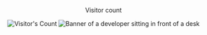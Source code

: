 <div align="center"> 
  <p>Visitor count</p>
  <img src="https://profile-counter.glitch.me/{USERNAME}/count.svg" alt="Visitor's Count" />
  <img src="https://cdn.discordapp.com/attachments/1320290270431940608/1334975986172825732/rain-raining.gif?ex=679e7cc5&is=679d2b45&hm=fb1e21086aa47775a6f7920fb72256242b6aae2c4ff36ee8673ccce3036a9f39&" alt="Banner of a developer sitting in front of a desk">
</div>
